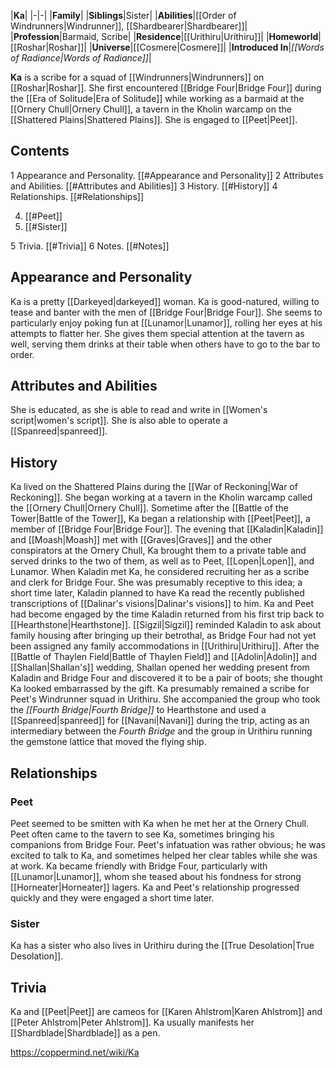 |**Ka**|
|-|-|
|**Family**|
|**Siblings**|Sister|
|**Abilities**|[[Order of Windrunners\|Windrunner]], [[Shardbearer\|Shardbearer]]|
|**Profession**|Barmaid, Scribe|
|**Residence**|[[Urithiru\|Urithiru]]|
|**Homeworld**|[[Roshar\|Roshar]]|
|**Universe**|[[Cosmere\|Cosmere]]|
|**Introduced In**|*[[Words of Radiance\|Words of Radiance]]*|

**Ka** is a scribe for a squad of [[Windrunners\|Windrunners]] on [[Roshar\|Roshar]]. She first encountered [[Bridge Four\|Bridge Four]] during the [[Era of Solitude\|Era of Solitude]] while working as a barmaid at the [[Ornery Chull\|Ornery Chull]], a tavern in the Kholin warcamp on the [[Shattered Plains\|Shattered Plains]]. She is engaged to [[Peet\|Peet]].

## Contents

1 Appearance and Personality. [[#Appearance and Personality]] 
2 Attributes and Abilities. [[#Attributes and Abilities]] 
3 History. [[#History]] 
4 Relationships. [[#Relationships]] 

4. [[#Peet]] 
4. [[#Sister]] 


5 Trivia. [[#Trivia]] 
6 Notes. [[#Notes]] 


## Appearance and Personality
Ka is a pretty [[Darkeyed\|darkeyed]] woman.
Ka is good-natured, willing to tease and banter with the men of [[Bridge Four\|Bridge Four]]. She seems to particularly enjoy poking fun at [[Lunamor\|Lunamor]], rolling her eyes at his attempts to flatter her. She gives them special attention at the tavern as well, serving them drinks at their table when others have to go to the bar to order.

## Attributes and Abilities
She is educated, as she is able to read and write in [[Women's script\|women's script]]. She is also able to operate a [[Spanreed\|spanreed]].

## History
Ka lived on the Shattered Plains during the [[War of Reckoning\|War of Reckoning]]. She began working at a tavern in the Kholin warcamp called the [[Ornery Chull\|Ornery Chull]].
Sometime after the [[Battle of the Tower\|Battle of the Tower]], Ka began a relationship with [[Peet\|Peet]], a member of [[Bridge Four\|Bridge Four]]. The evening that [[Kaladin\|Kaladin]] and [[Moash\|Moash]] met with [[Graves\|Graves]] and the other conspirators at the Ornery Chull, Ka brought them to a private table and served drinks to the two of them, as well as to Peet, [[Lopen\|Lopen]], and Lunamor.
When Kaladin met Ka, he considered recruiting her as a scribe and clerk for Bridge Four. She was presumably receptive to this idea; a short time later, Kaladin planned to have Ka read the recently published transcriptions of [[Dalinar's visions\|Dalinar's visions]] to him.
Ka and Peet had become engaged by the time Kaladin returned from his first trip back to [[Hearthstone\|Hearthstone]]. [[Sigzil\|Sigzil]] reminded Kaladin to ask about family housing after bringing up their betrothal, as Bridge Four had not yet been assigned any family accommodations in [[Urithiru\|Urithiru]]. After the [[Battle of Thaylen Field\|Battle of Thaylen Field]] and [[Adolin\|Adolin]] and [[Shallan\|Shallan's]] wedding, Shallan opened her wedding present from Kaladin and Bridge Four and discovered it to be a pair of boots; she thought Ka looked embarrassed by the gift.
Ka presumably remained a scribe for Peet's Windrunner squad in Urithiru. She accompanied the group who took the *[[Fourth Bridge\|Fourth Bridge]]* to Hearthstone and used a [[Spanreed\|spanreed]] for [[Navani\|Navani]] during the trip, acting as an intermediary between the *Fourth Bridge* and the group in Urithiru running the gemstone lattice that moved the flying ship.

## Relationships
### Peet
Peet seemed to be smitten with Ka when he met her at the Ornery Chull. Peet often came to the tavern to see Ka, sometimes bringing his companions from Bridge Four. Peet's infatuation was rather obvious; he was excited to talk to Ka, and sometimes helped her clear tables while she was at work. Ka became friendly with Bridge Four, particularly with [[Lunamor\|Lunamor]], whom she teased about his fondness for strong [[Horneater\|Horneater]] lagers. Ka and Peet's relationship progressed quickly and they were engaged a short time later.

### Sister
Ka has a sister who also lives in Urithiru during the [[True Desolation\|True Desolation]].

## Trivia
Ka and [[Peet\|Peet]] are cameos for [[Karen Ahlstrom\|Karen Ahlstrom]] and [[Peter Ahlstrom\|Peter Ahlstrom]].
Ka usually manifests her [[Shardblade\|Shardblade]] as a pen.


https://coppermind.net/wiki/Ka